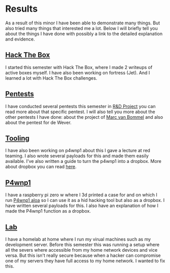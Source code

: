 # Results
As a result of this minor I have been able to demonstrate many things. But also tried many things that interested me a lot.
Below I will briefly tell you about the things I have done with possibly a link to the detailed explanation and evidence.

## [Hack The Box](htb)
I started this semester with Hack The Box, where I made 2 writeups of active boxes myself. I have also been working on fortress (Jet). And I learned a lot with Hack The Box challenges.

## [Pentests](pentests)
I have conducted several pentests this semester in [R&D Project](/project) you can read more about that specific pentest. I will also tell you more about the other pentests I have done: about the project of [Marc van Bommel](https://marcvanbommel.github.io/) and also about the pentest for de Wever.

## [Tooling](tooling)
I have also been working on p4wnp1 about this I gave a lecture at red teaming. I also wrote several payloads for this and made them easily available. I've also written a guide to turn the p4wnp1 into a dropbox. More about dropbox you can read [here](dropbox).

## [P4wnp1](p4wnp1)
I have a raspberry pi zero w where I 3d printed a case for and on which I run [P4wnp1 aloa](https://github.com/RoganDawes/P4wnP1_aloa) so I can use it as a hid hacking tool but also as a dropbox. I have written several payloads for this. I also have an explanation of how I made the P4wnp1 function as a dropbox.

## [Lab](lab)
I have a homelab at home where I run my virual machines such as my development server.
Before this semester this was running a setup where all the severs where accessible from my home network devices and vice versa.
But this isn't really secure because when a hacker can compromise one of my servers they have full access to my home network.
I wanted to fix this.